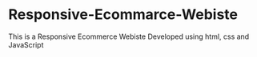 # Responsive-Ecommarce-Webiste
This is a Responsive Ecommerce Webiste Developed using html, css and JavaScript

